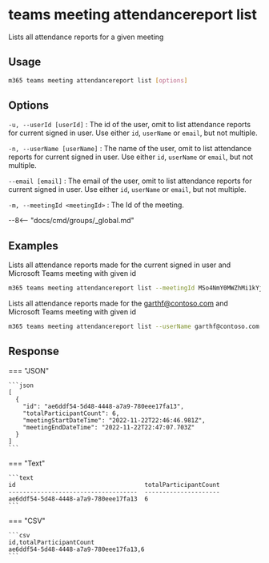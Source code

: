 # teams meeting attendancereport list

Lists all attendance reports for a given meeting

## Usage

```sh
m365 teams meeting attendancereport list [options]
```

## Options

`-u, --userId [userId]`
: The id of the user, omit to list attendance reports for current signed in user. Use either  `id`, `userName` or `email`, but not multiple.

`-n, --userName [userName]`
: The name of the user, omit to list attendance reports for current signed in user. Use either `id`, `userName` or `email`, but not multiple.

`--email [email]`
: The email of the user, omit to list attendance reports for current signed in user. Use either `id`, `userName` or `email`, but not multiple.

`-m, --meetingId <meetingId>`
: The Id of the meeting.

--8<-- "docs/cmd/groups/_global.md"

## Examples

Lists all attendance reports made for the current signed in user and Microsoft Teams meeting with given id

```sh
m365 teams meeting attendancereport list --meetingId MSo4NmY0MWZhMi1kYjUxLTQyMTUtYjE3Zi1lYzY3NGQ2MjQzNjYqMCoqMTk6bWVldGluZ19OamMwWW1Zd05UVXROMlJoTlMwME0yRmhMV0V6T1RndE9HVmxNbVl4TkdVd05tUTNAdGhyZWFkLnYy
```

Lists all attendance reports made for the garthf@contoso.com and Microsoft Teams meeting with given id

```sh
m365 teams meeting attendancereport list --userName garthf@contoso.com --meetingId MSo4NmY0MWZhMi1kYjUxLTQyMTUtYjE3Zi1lYzY3NGQ2MjQzNjYqMCoqMTk6bWVldGluZ19OamMwWW1Zd05UVXROMlJoTlMwME0yRmhMV0V6T1RndE9HVmxNbVl4TkdVd05tUTNAdGhyZWFkLnYy
```

## Response

=== "JSON"

    ```json
    [
      {
        "id": "ae6ddf54-5d48-4448-a7a9-780eee17fa13",
        "totalParticipantCount": 6,
        "meetingStartDateTime": "2022-11-22T22:46:46.981Z",
        "meetingEndDateTime": "2022-11-22T22:47:07.703Z"
      }
    ]
    ```

=== "Text"

    ```text
    id                                    totalParticipantCount
    ------------------------------------  ---------------------
    ae6ddf54-5d48-4448-a7a9-780eee17fa13  6
    ```

=== "CSV"

    ```csv
    id,totalParticipantCount
    ae6ddf54-5d48-4448-a7a9-780eee17fa13,6
    ```
